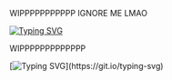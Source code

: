 WIPPPPPPPPPPP IGNORE ME LMAO

[![Typing SVG](https://readme-typing-svg.demolab.com?font=Fira+Code&pause=1000&color=298C47&width=435&lines=I'LL+MAKE+THEM+NIGGAS+MAD%2C+YEAH%2C+)](https://git.io/typing-svg)



WIPPPPPPPPPPPPP



[![Typing SVG](https://readme-typing-svg.demolab.com?font=Fira+Code&pause=1000&color=298C47&width=435&lines=SOMEBODY+GOTTA+DO+IT+!)](https://git.io/typing-svg)
